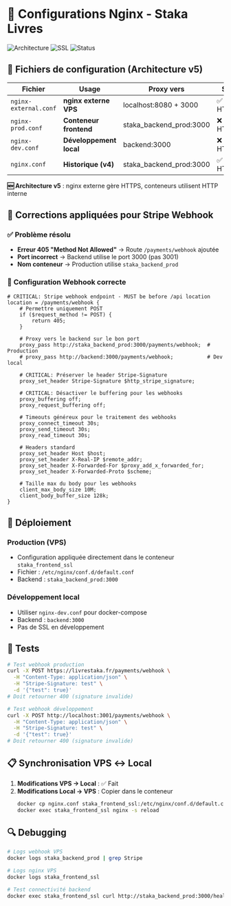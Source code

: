 # 🔧 Configurations Nginx - Staka Livres

![Architecture](https://img.shields.io/badge/Architecture-nginx%20externe%20v5-blue)
![SSL](https://img.shields.io/badge/SSL-Let's%20Encrypt-green)
![Status](https://img.shields.io/badge/Status-Production%20Active-brightgreen)

## 📁 **Fichiers de configuration (Architecture v5)**

| Fichier | Usage | Proxy vers | SSL | Context |
|---------|-------|------------|-----|---------|
| `nginx-external.conf` | **nginx externe VPS** | localhost:8080 + 3000 | ✅ HTTPS | Système |
| `nginx-prod.conf` | **Conteneur frontend** | staka_backend_prod:3000 | ❌ HTTP | Docker |
| `nginx-dev.conf` | **Développement local** | backend:3000 | ❌ HTTP | Docker |
| `nginx.conf` | **Historique (v4)** | staka_backend_prod:3000 | ✅ HTTPS | Deprecated |

**🆕 Architecture v5** : nginx externe gère HTTPS, conteneurs utilisent HTTP interne

## 🎯 **Corrections appliquées pour Stripe Webhook**

### ✅ **Problème résolu**
- **Erreur 405 "Method Not Allowed"** → Route `/payments/webhook` ajoutée
- **Port incorrect** → Backend utilise le port 3000 (pas 3001)
- **Nom conteneur** → Production utilise `staka_backend_prod`

### 🔧 **Configuration Webhook correcte**

```nginx
# CRITICAL: Stripe webhook endpoint - MUST be before /api location
location = /payments/webhook {
    # Permettre uniquement POST
    if ($request_method != POST) {
        return 405;
    }
    
    # Proxy vers le backend sur le bon port
    proxy_pass http://staka_backend_prod:3000/payments/webhook;  # Production
    # proxy_pass http://backend:3000/payments/webhook;           # Dev local
    
    # CRITICAL: Préserver le header Stripe-Signature
    proxy_set_header Stripe-Signature $http_stripe_signature;
    
    # CRITICAL: Désactiver le buffering pour les webhooks
    proxy_buffering off;
    proxy_request_buffering off;
    
    # Timeouts généreux pour le traitement des webhooks
    proxy_connect_timeout 30s;
    proxy_send_timeout 30s;
    proxy_read_timeout 30s;
    
    # Headers standard
    proxy_set_header Host $host;
    proxy_set_header X-Real-IP $remote_addr;
    proxy_set_header X-Forwarded-For $proxy_add_x_forwarded_for;
    proxy_set_header X-Forwarded-Proto $scheme;
    
    # Taille max du body pour les webhooks
    client_max_body_size 10M;
    client_body_buffer_size 128k;
}
```

## 🚀 **Déploiement**

### **Production (VPS)**
- Configuration appliquée directement dans le conteneur `staka_frontend_ssl`
- Fichier : `/etc/nginx/conf.d/default.conf`
- Backend : `staka_backend_prod:3000`

### **Développement local**
- Utiliser `nginx-dev.conf` pour docker-compose
- Backend : `backend:3000`
- Pas de SSL en développement

## 🧪 **Tests**

```bash
# Test webhook production
curl -X POST https://livrestaka.fr/payments/webhook \
  -H "Content-Type: application/json" \
  -H "Stripe-Signature: test" \
  -d '{"test": true}'
# Doit retourner 400 (signature invalide)

# Test webhook développement
curl -X POST http://localhost:3001/payments/webhook \
  -H "Content-Type: application/json" \
  -H "Stripe-Signature: test" \
  -d '{"test": true}'
# Doit retourner 400 (signature invalide)
```

## 📋 **Synchronisation VPS ↔ Local**

1. **Modifications VPS → Local** : ✅ Fait
2. **Modifications Local → VPS** : Copier dans le conteneur
   ```bash
   docker cp nginx.conf staka_frontend_ssl:/etc/nginx/conf.d/default.conf
   docker exec staka_frontend_ssl nginx -s reload
   ```

## 🔍 **Debugging**

```bash
# Logs webhook VPS
docker logs staka_backend_prod | grep Stripe

# Logs nginx VPS
docker logs staka_frontend_ssl

# Test connectivité backend
docker exec staka_frontend_ssl curl http://staka_backend_prod:3000/health
```